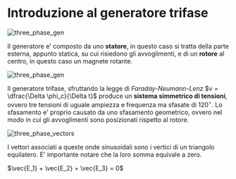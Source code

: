 # Introduzione al generatore trifase  

![three_phase_gen](https://github.com/dennyb87/elettrotecnica-serale/assets/7195133/332d3624-4ad3-413c-8a35-f8aed6fa34b9)  

Il generatore e' composto da uno **statore**, in questo caso si tratta della parte esterna, appunto statica, su cui risiedono gli avvoglimenti, e di un **rotore** al centro, in questo caso un magnete rotante.  

![three_phase_gen](https://github.com/dennyb87/elettrotecnica-serale/assets/7195133/b724e661-f183-4668-8a33-41fd9345e478)  

Il generatore trifase, sfruttando la legge di *Faraday-Neumann-Lenz* $v = \dfrac{\Delta \phi_c}{\Delta t}$ produce un **sistema simmetrico di tensioni**, ovvero tre tensioni di uguale ampiezza e frequenza ma sfasate di $120^\circ$. Lo sfasamento e' proprio causato da uno sfasamento geometrico, ovvero nel modo in cui gli avvoglimenti sono posizionati rispetto al rotore.  

![three_phase_vectors](https://github.com/dennyb87/elettrotecnica-serale/assets/7195133/eef46ea7-a025-4532-83f3-c63b2b604514)  

I vettori associati a queste onde sinusoidali sono i vertici di un triangolo equilatero. E' importante notare che la loro somma equivale a zero.  

$\vec{E_1} + \vec{E_2} + \vec{E_3} = 0$  
